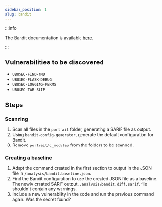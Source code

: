 ```yaml
---
sidebar_position: 1
slug: bandit
---
```


:::info

The Bandit documentation is available [here](https://bandit.readthedocs.io/en/latest/index.html).

:::

## Vulnerabilities to be discovered

- `UBUSEC-FIND-CMD`
- `UBUSEC-FLASK-DEBUG`
- `UBUSEC-LOGGING-PERMS`
- `UBUSEC-TAR-SLIP`

## Steps

### Scanning

1. Scan all files in the `portrait` folder, generating a SARIF file as output.
2. Using `bandit-config-generator`, generate the default configuration for Bandit.
3. Remove `portrait/c_modules` from the folders to be scanned.

### Creating a baseline

1. Adapt the command created in the first section to output in the JSON file in `/analysis/bandit.baseline.json`.
2. Find the Bandit configuration to use the created JSON file as a baseline. The newly created SARIF output, `/analysis/bandit.diff.sarif`, file shouldn't contain any warnings.
3. Include a new vulnerability in the code and run the previous command again. Was the secret found?
